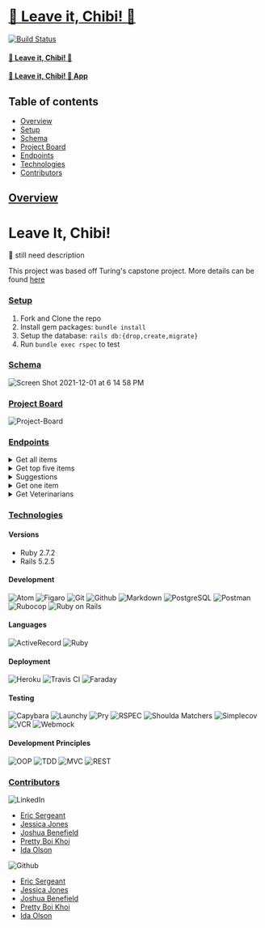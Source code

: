 # [🐶 Leave it, Chibi! 🤮](https://github.com/chibifanclub/leave-it-chibi-be)

[![Build Status][travis-image]][travis-url]

#### [🐶 Leave it, Chibi! 🤮](https://github.com/chibifanclub/leave-it-chibi-fe)
#### [🐶 Leave it, Chibi! 🤮 App]()

## Table of contents
- [Overview](#overview)
- [Setup](#setup)
- [Schema](#schema)
- [Project Board](#project-board)
- [Endpoints](#endpoints)
- [Technologies](#technologies)
- [Contributors](#contributors)

## <ins>Overview</ins>

# Leave It, Chibi!
🦴 still need description

This project was based off Turing's capstone project. More details can be found [here](https://mod4.turing.edu/projects/capstone/)

### <ins>Setup</ins>
1. Fork and Clone the repo
2. Install gem packages: `bundle install`
3. Setup the database: `rails db:{drop,create,migrate}`
4. Run `bundle exec rspec` to test
### <ins>Schema</ins>
![Screen Shot 2021-12-01 at 6 14 58 PM](https://user-images.githubusercontent.com/80985215/144763241-9844be52-513b-4fad-82f8-0ce69046536c.png)


### <ins>Project Board</ins>
![Project-Board](https://github.com/orgs/chibifanclub/projects/1)

### <ins>Endpoints</ins>
<details>
  <summary>Get all items</summary>
  
  * Method: GET
 
  * Endpoint: https://chibi-be.herokuapp.com/api/v1/items
  
  Send request in the body: 
  
  ```json
  {
    "name": "onion"
  }
  ```
  Returns: 
  
```json
  {
    "data": [
      {
        "id": 1,
        "type": "item",
        "attributes": {
          "name": "remote",
          "description": "plastic",
          "toxicity": 5,
          "treatment": "big surgery", 
          "image": "https://cdn.vox-cdn.com/thumbor/pQ8yv3BoiduWTWBU8oE-8htJLao=/0x0:2040x1360/920x613/filters:focal(857x517:1183x843):format(webp)/cdn.vox-cdn.com/uploads/chorus_image/image/69149145/DSCF3621_Edited.0.jpg"
        }
      } 
    ]
  }

```
</details>

<details>
  <summary>Get top five items</summary>
  
  * Method: GET
 
  * Endpoint: api/v1/top_five
```json
  {
    "data": [
      {
        "id": 1,
        "type": "item",
        "attributes": {
          "name": "remote",
          "description": "plastic",
          "toxicity": 5,
          "treatment": "big surgery",
          "image": "https://cdn.vox-cdn.com/thumbor/pQ8yv3BoiduWTWBU8oE-8htJLao=/0x0:2040x1360/920x613/filters:focal(857x517:1183x843):format(webp)/cdn.vox-cdn.com/uploads/chorus_image/image/69149145/DSCF3621_Edited.0.jpg"
        }
      },
    {
      "id": 4,
        "type": "item",
        "attributes": {
          "name": "onion",
          "description": "vegetable, it will be a slow kill",
          "toxicity": 5,
          "treatment": "stomach pump and prayer if you believe",
          "image": "https://thesmartcanine.com/wp-content/uploads/2016/11/can-dogs-eat-onion-rings.jpg"
        }
      },
    {
      "id": 7,
        "type": "item",
        "attributes": {
          "name": "grapes",
          "description": "fruit, if you drop it on the floor, catch it before they do",
          "toxicity": 3,
          "treatment": "induce vomiting",
          "image": "https://i.pinimg.com/564x/bd/fd/74/bdfd742863ae216d6a9c8061d7991cd6.jpg"
        }
      },
    {
      "id": 8,
        "type": "item",
        "attributes": {
          "name": "chocolate",
          "description": "opposite of vanilla",
          "toxicity": 2,
          "treatment": "wait it out, my pup ate a candy bar and survived, JUST DON't LET IT HAPPEN AGAIN",
          "image": "https://images.wagwalkingweb.com/media/daily_wag/sense_guides/can-dogs-live-after-eating-chocolate/intro/Chocolate2.jpg"
        }
      },
    {
      "id": 10,
        "type": "item",
        "attributes": {
          "name": "tequila",
          "description": "alcohol",
          "toxicity": 2,
          "treatment": "pour peroxide down their throat and make them run in circles and watch a miracle happen",
          "image": "https://media.istockphoto.com/photos/dog-having-fun-and-drinking-alcohol-picture-id543473028"
        }
      }
    ]
  }

```
</details>

<details>
  <summary>Suggestions</summary>

  * Method: POST

  * Endpoint: https://chibi-be.herokuapp.com/api/v1/suggest
```json
  {
    "name": "raisin",
    "description": "shriveled up grapes"
  }
  ```
  * If the suggestion already in items, it will return item: 
  
  * For example:
  
  ```json
  {
    "name": "candy"
  }
  ```
  * Will return:
  
  ```json
  
  {
    "data": [
        {
            "id": "11",
            "type": "item",
            "attributes": {
                "name": "candies",
                "description": "Candy, gum, toothpaste, baked goods, and some diet foods are sweetened with xylitol. It can cause your dog's blood sugar to drop and can also cause liver failure... Eventually, your dog may have seizures.",
                "toxicity": 3,
                "treatment": "There is no antidote for xylitol poisoning, although treatment with intravenous dextrose (glucose) supplementation and liver protective drugs are beneficial.",
                "image": "https://assets3.thrillist.com/v1/image/2895077/1200x600/crop;"
            }
        }
    ]
}
  
  
```
</details>

<details>
  <summary>Get one item</summary>
  
  * Method: GET
 
  * Endpoint: https://chibi-be.herokuapp.com/api/v1/:id (for example: https://chibi-be.herokuapp.com/api/v1/8)
  
```json
  {
    "data": {
        "id": "2",
        "type": "item", 
        "attributes": {
            "name": "garlic",
            "description": "Toxic doses of garlic can cause damage to the red blood cells (making them more likely to       rupture) leading to anemia. GI upset can also occur (e.g., nausea, drooling, abdominal pain, vomiting, diarrhea). ... While tiny amounts of these foods in some pets, especially dogs, may be safe, large amounts can be very toxic.",
            "toxicity": 3,
            "treatment": "Your veterinarian might recommend intravenous fluids to keep him hydrated, and may prescribe a medication to control vomiting. In severe cases, blood transfusions might be necessary.",
            "image": "https://imagesvc.meredithcorp.io/v3/mm/image?url=https%3A%2F%2Fstatic.onecms.io%2Fwp-content%2Fuploads%2Fsites%2F47%2F2021%2F10%2F12%2Fcan-dog-eat-garlic.png&q=85"
        }
    }
}

```
</details>

<details>
  <summary>Get Veterinarians</summary>
  
  * Method: GET

  * Parameters: City, State ex. "Cheyenne, WY"
                or ZIP code ex. "82001"
 
  * Endpoint: https://chibi-be.herokuapp.com/api/v1/veterinarians (for example: https://chibi-be.herokuapp.com/api/v1/veterinarians?location=Denver,CO)
  
```json
{
    "data": [
        {
            "id": null,
            "type": "veterinarian",
            "attributes": {
                "name": "5280 Veterinary Care",
                "address": "3100 Gilpin St, Denver, CO 80205",
                "phone": "(720) 789-7000",
                "reviews": 89,
                "rating": 4.5,
                "image": "https://s3-media3.fl.yelpcdn.com/bphoto/Rw7hk8x4D8XUWJPt5VwYwA/o.jpg"
            }
        },
        {
            "id": null,
            "type": "veterinarian",
            "attributes": {
                "name": "Park Hill Veterinary Medical Center",
                "address": "2255 Oneida St, Denver, CO 80207",
                "phone": "(303) 388-2255",
                "reviews": 160,
                "rating": 4.0,
                "image": "https://s3-media2.fl.yelpcdn.com/bphoto/fpw6Uzz-YPg9_NhTvvibwQ/o.jpg"
            }
        },
        {
            "id": null,
            "type": "veterinarian",
            "attributes": {
                "name": "Whole Pet Wellness Veterinary Services",
                "address": "Denver, CO 80207",
                "phone": "(720) 583-4442",
                "reviews": 17,
                "rating": 5.0,
                "image": "https://s3-media1.fl.yelpcdn.com/bphoto/DMD8hBAxPp9iiqohe-JmCA/o.jpg"
            }
        },
        {
            "id": null,
            "type": "veterinarian",
            "attributes": {
                "name": "VCA Alameda East Veterinary Hospital",
                "address": "9770 E Alameda Ave, Denver, CO 80247",
                "phone": "(303) 366-2639",
                "reviews": 297,
                "rating": 3.5,
                "image": "https://s3-media2.fl.yelpcdn.com/bphoto/clnrDyqit6qUSBbkirujpw/o.jpg"
            }
        },
        {
            "id": null,
            "type": "veterinarian",
            "attributes": {
                "name": "Caring Pathways",
                "address": "Englewood, CO 80112",
                "phone": "(720) 287-2553",
                "reviews": 136,
                "rating": 5.0,
                "image": "https://s3-media4.fl.yelpcdn.com/bphoto/gep_G4SXFE7RYVmj7sO_3g/o.jpg"
            }
        }
    ]
}

```
</details>

### <ins>Technologies</ins>

#### Versions
- Ruby 2.7.2
- Rails 5.2.5

#### Development
![Atom][Atom-img]
![Figaro][Figaro-img]
![Git][Git-img]
![Github][Github-img]
![Markdown][Markdown-img]
![PostgreSQL][PostgreSQL-img]
![Postman][Postman-img]
![Rubocop][Rubocop-img]
![Ruby on Rails][Ruby on Rails-img]

#### Languages
![ActiveRecord][ActiveRecord-img]
![Ruby][Ruby-img]

#### Deployment
![Heroku][Heroku-img]
![Travis CI][Travis CI-img]
![Faraday][Faraday-img]

#### Testing
![Capybara][Capybara-img]
![Launchy][Launchy-img]
![Pry][Pry-img]
![RSPEC][RSPEC-img]
![Shoulda Matchers][Shoulda Matchers-img]
![Simplecov][Simplecov-img]
![VCR][VCR-img]
![Webmock][Webmock-img]

#### Development Principles
![OOP][OOP-img]
![TDD][TDD-img]
![MVC][MVC-img]
![REST][REST-img]

### <ins>Contributors</ins>
![LinkedIn][LinkedIn-img]
- [Eric Sergeant](https://www.linkedin.com/in/ericsergeant)
- [Jessica Jones](https://www.linkedin.com/in/justjj/)
- [Joshua Benefield](https://www.linkedin.com/in/joshua-benefield-033898206/)
- [Pretty Boi Khoi](https://www.linkedin.com/in/khoifishpond/)
- [Ida Olson](https://www.linkedin.com/in/idaolson/)

![Github][Github-img]
- [Eric Sergeant](https://github.com/EricSergeant)
- [Jessica Jones](https://github.com/JeJones21)
- [Joshua Benefield](https://github.com/Jabene)
- [Pretty Boi Khoi](https://github.com/khoifishpond)
- [Ida Olson](https://github.com/idaolson)



<!-- Markdown link & img dfn's -->
[travis-image]: https://app.travis-ci.com/TannerDale/bones-be.svg?branch=main
[travis-url]: https://app.travis-ci.com/TannerDale/bones-be
[Github-img]: https://img.shields.io/badge/GitHub-100000?style=for-the-badge&logo=github&logoColor=white

<!-- #### Development -->
[Atom-img]: https://img.shields.io/badge/Atom-66595C.svg?&style=flaste&logo=atom&logoColor=white
[Bootstrap-img]: https://img.shields.io/badge/Bootstrap-563D7C?style=for-the-badge&logo=bootstrap&logoColor=white
[Figaro-img]: https://img.shields.io/badge/figaro-b81818.svg?&style=flaste&logo=rubygems&logoColor=white
[Git-img]: https://img.shields.io/badge/Git-F05032.svg?&style=flaste&logo=git&logoColor=white
[Github-img]: https://img.shields.io/badge/GitHub-181717.svg?&style=flaste&logo=github&logoColor=white
[Markdown-img]: https://img.shields.io/badge/Markdown-000000?style=for-the-badge&logo=markdown&logoColor=white
[PostgreSQL-img]: https://img.shields.io/badge/PostgreSQL-4169E1.svg?&style=flaste&logo=postgresql&logoColor=white
[Postman-img]: https://img.shields.io/badge/Postman-FF6C37?style=for-the-badge&logo=Postman&logoColor=white
[Rubocop-img]: https://img.shields.io/badge/rubocop-b81818.svg?&style=flaste&logo=rubygems&logoColor=white
[Ruby on Rails-img]: https://img.shields.io/badge/Ruby%20On%20Rails-b81818.svg?&style=flat&logo=rubyonrails&logoColor=white

<!-- #### Languages -->
[ActiveRecord-img]: https://img.shields.io/badge/ActiveRecord-CC0000.svg?&style=flaste&logo=rubyonrails&logoColor=white
[CSS3-img]: https://img.shields.io/badge/CSS3-1572B6.svg?&style=flaste&logo=css3&logoColor=white
[HTML5-img]: https://img.shields.io/badge/HTML5-0EB201.svg?&style=flaste&logo=html5&logoColor=white
[Ruby-img]: https://img.shields.io/badge/Ruby-CC0000.svg?&style=flaste&logo=ruby&logoColor=white

<!-- #### Deployment -->
[Heroku-img]: https://img.shields.io/badge/Heroku-430098.svg?&style=flaste&logo=heroku&logoColor=white
[Travis CI-img]: https://badgen.net/badge/icon/travis?icon=travis&label
[Faraday-img]: https://img.shields.io/badge/faraday-b81818.svg?&style=flaste&logo=rubygems&logoColor=white

<!-- #### Testing -->
[Capybara-img]: https://img.shields.io/badge/capybara-b81818.svg?&style=flaste&logo=rubygems&logoColor=white
[Launchy-img]: https://img.shields.io/badge/launchy-b81818.svg?&style=flaste&logo=rubygems&logoColor=white
[Pry-img]: https://img.shields.io/badge/pry-b81818.svg?&style=flaste&logo=rubygems&logoColor=white
[RSPEC-img]: https://img.shields.io/badge/rspec-b81818.svg?&style=flaste&logo=rubygems&logoColor=white
[Shoulda Matchers-img]: https://img.shields.io/badge/shoulda--matchers-b81818.svg?&style=flaste&logo=rubygems&logoColor=white
[Simplecov-img]: https://img.shields.io/badge/simplecov-b81818.svg?&style=flaste&logo=rubygems&logoColor=white
[VCR-img]: https://img.shields.io/badge/vcr-b81818.svg?&style=flaste&logo=rubygems&logoColor=white
[Webmock-img]: https://img.shields.io/badge/webmock-b81818.svg?&style=flaste&logo=rubygems&logoColor=white

<!-- #### Development Principles -->
[OOP-img]: https://img.shields.io/badge/OOP-b81818.svg?&style=flaste&logo=OOP&logoColor=white
[TDD-img]: https://img.shields.io/badge/TDD-b87818.svg?&style=flaste&logo=TDD&logoColor=white
[MVC-img]: https://img.shields.io/badge/MVC-b8b018.svg?&style=flaste&logo=MVC&logoColor=white
[REST-img]: https://img.shields.io/badge/REST-33b818.svg?&style=flaste&logo=REST&logoColor=white

<!-- ### <ins>Contributors</ins> -->
[LinkedIn-img]: https://img.shields.io/badge/LinkedIn-0077B5?style=for-the-badge&logo=linkedin&logoColor=white
